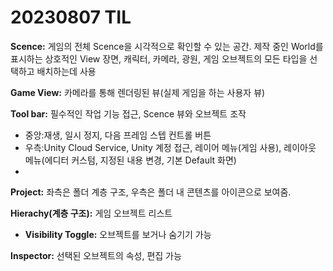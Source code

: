 # 20230807 TIL

**Scence:** 게임의 전체 Scence을 시각적으로 확인할 수 있는 공간. 제작 중인 World를 표시하는 상호적인 View 장면, 캐릭터, 카메라, 광원, 게임 오브젝트의 모든 타입을 선택하고 배치하는데 사용

**Game View:** 카메라를 통해 렌더링된 뷰(실제 게임을 하는 사용자 뷰)

**Tool bar:** 필수적인 작업 기능 접근, Scence 뷰와 오브젝트 조작

- 중앙:재생, 일시 정지, 다음 프레임 스텝 컨트롤 버튼
- 우측:Unity Cloud Service, Unity 계정 접근, 레이어 메뉴(게임 사용), 레이아웃 메뉴(에디터 커스텀, 지정된 내용 변경, 기본 Default 화면)
- 
**Project:** 좌측은 폴더 계층 구조, 우측은 폴더 내 콘텐츠를 아이콘으로 보여줌.

**Hierachy(계층 구조):** 게임 오브젝트 리스트

- **Visibility Toggle:** 오브젝트를 보거나 숨기기 가능
  
**Inspector:** 선택된 오브젝트의 속성, 편집 가능
